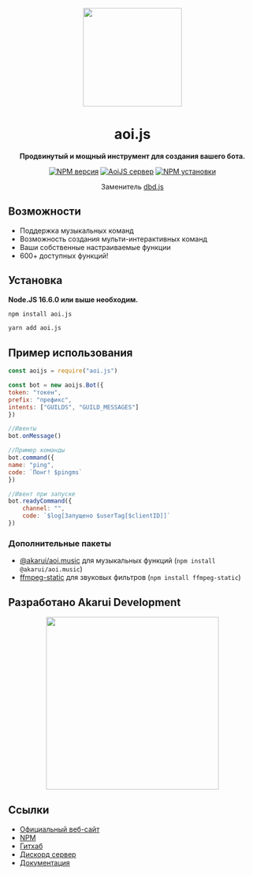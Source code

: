 <p align="center">
  <a href="https://aoi.js.org">
    <img width="200" src="https://cdn.discordapp.com/attachments/804813961190572093/924765606056701952/aoits.png">
  </a>
</p>

<h1 align="center">aoi.js</h1>

<div align="center">

**Продвинутый и мощный инструмент для создания вашего бота.**
    
[![NPM версия][npm-image]][npm-url]
[![AoiJS сервер][aoijs-server]][aoijs-server-url]
[![NPM установки][download-image]][download-url]

Заменитель [dbd.js](https://www.npmjs.com/package/dbd.js)

[npm-image]: http://img.shields.io/npm/v/aoi.js.svg?style=flat-square
[npm-url]: http://npmjs.org/package/aoi.js
[download-image]: https://img.shields.io/npm/dt/aoi.js.svg?style=flat-square
[download-url]: https://npmjs.org/package/aoi.js
[aoijs-server]: https://img.shields.io/discord/773352845738115102?color=5865F2&logo=discord&logoColor=white
[aoijs-server-url]: https://aoi.js.org/invite
    
</div>

## Возможности

- Поддержка музыкальных команд
- Возможность создания мульти-интерактивных команд
- Ваши собственные настраиваемые функции
- 600+ доступных функций!
 
## Установка

**Node.JS 16.6.0 или выше необходим.**  


```bash
npm install aoi.js
```

```bash
yarn add aoi.js
```

## Пример использования
```javascript
const aoijs = require("aoi.js")

const bot = new aoijs.Bot({
token: "токен",
prefix: "префикс",
intents: ["GUILDS", "GUILD_MESSAGES"]
})

//Ивенты
bot.onMessage()

//Пример команды
bot.command({
name: "ping",
code: `Понг! $pingms`
})

//Ивент при запуске 
bot.readyCommand({
    channel: "",
    code: `$log[Запущено $userTag[$clientID]]`
})
```

### Дополнительные пакеты


- [@akarui/aoi.music](https://www.npmjs.com/package/@akarui/aoi.music) для музыкальных функций (`npm install @akarui/aoi.music`)
- [ffmpeg-static](https://www.npmjs.com/package/ffmpeg-static) для звуковых фильтров (`npm install ffmpeg-static`)

## Разработано Akarui Development

<p align="center">
  <a href="https://aoi.js.org/invite">
    <img width="350" src="https://cdn.discordapp.com/attachments/804813961190572093/909447704978001931/Akarui_Development_Banner.png">
  </a>
</p>

    
## Ссылки
- [Официальный веб-сайт](https://aoi.js.org)
- [NPM](https://www.npmjs.com/package/aoi.js)
- [Гитхаб](https://github.com/AkaruiDevelopment/aoi.js)
- [Дискорд сервер](https://discord.gg/HMUfMXDQsV)
- [Документация](https://akarui.leref.ga/v/aoi.js/)

